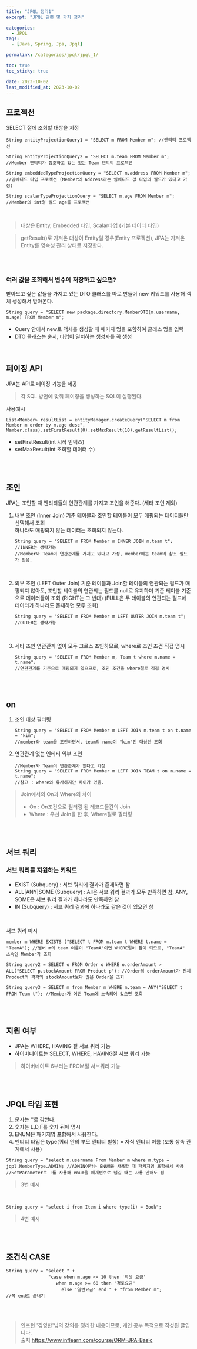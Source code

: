 ```yaml
---
title: "JPQL 정리1"
excerpt: "JPQL 관련 몇 가지 정리"

categories:
  - JPQL
tags:
  - [Java, Spring, Jpa, Jpql]

permalink: /categories/jpql/jpql_1/

toc: true
toc_sticky: true

date: 2023-10-02
last_modified_at: 2023-10-02
---
```



## 프로젝션
SELECT 절에 조회할 대상을 지정

```
String entityProjectionQuery1 = "SELECT m FROM Member m"; //엔티티 프로젝션

String entityProjectionQuery2 = "SELECT m.team FROM Member m"; //Member 엔티티가 참조하고 있는 있는 Team 엔티티 프로젝션

String embeddedTypeProjectionQuery = "SELECT m.address FROM Member m"; //임베디드 타입 프로젝션 (Member의 Address라는 임베디드 값 타입의 필드가 있다고 가정)

String scalarTypeProjectionQuery = "SELECT m.age FROM Member m"; //Member의 int형 필드 age를 프로젝션
```
<br>

> 대상은 Entity, Embedded 타입, Scalar타입 (기본 데이터 타입)<br>

> getResult()로 가져온 대상이 Entity일 경우(Entity 프로젝션), JPA는 가져온 Entity를 영속성 관리 상태로 저장한다.

<br>
<br>

### 여러 값을 조회해서 변수에 저장하고 싶으면?
받아오고 싶은 값들을 가지고 있는 DTO 클래스를 따로 만들어 new 키워드를 사용해 객체 생성해서 받아온다. <br>

```
String query = "SELECT new package.directory.MemberDTO(m.username, m.age) FROM Member m";
```

* Query 안에서 new로 객체를 생성할 때 패키지 명을 포함하여 클래스 명을 입력
* DTO 클래스는 순서, 타입이 일치하는 생성자를 꼭 생성

<br>


## 페이징 API
JPA는 API로 페이징 기능을 제공

> 각 SQL 방언에 맞춰 페이징을 생성하는 SQL이 실행된다.

사용예시
```
List<Member> resultList = entityManager.createQuery("SELECT m from Member m order by m.age desc", Mamber.class).setFirstResult(0).setMaxResult(10).getResultList();
```
  * setFirstResult(int 시작 인덱스)
  * setMaxResult(int 조회할 데이터 수)


<br><br>


## 조인
JPA는 조인할 때 엔티티들의 연관관계를 가지고 조인을 해준다. (세타 조인 제외)<br>

  1. 내부 조인 (Inner Join)
   기준 테이블과 조인할 테이블이 모두 매핑되는 데이터들만 선택해서 조회<br>
   하나라도 매핑되지 않는 데이터는 조회되지 않는다.

      ```
      String query = "SELECT m FROM Member m INNER JOIN m.team t";
      //INNER는 생략가능
      //Member와 Team이 연관관계를 가지고 있다고 가정, member에는 team의 참조 필드가 있음.
      ```

  <br>

  2. 외부 조인 (LEFT Outer Join)
    기준 테이블과 Join할 테이블의 연관되는 필드가 매핑되지 않아도, 조인할 테이블의 연관되는 필드를 null로 유지하며 기준 테이블 기준으로 데이터들이 조회 (RIGHT는 그 반대) (FULL은 두 테이블의 연관되는 필드에 데이터가 하나라도 존재하면 모두 조회)

      ```
      String query = "SELECT m FROM Member m LEFT OUTER JOIN m.team t";
      //OUTER는 생략가능
      ```  

  <br>

  3. 세타 조인
    연관관계 없이 모두 크로스 조인하므로, where로 조인 조건 직접 명시

      ```
      String query = "SELECT m FROM Member m, Team t where m.name = t.name";
      //연관관계를 기준으로 매핑되지 않으므로, 조인 조건을 where절로 직접 명시
      ```


<br>
<br>


## on
1. 조인 대상 필터링
    ```
    String query = "SELECT m FROM Member m LEFT JOIN m.team t on t.name = "kim";
    //member와 team을 조인하면서, team의 name이 "kim"인 대상만 조회
    ```

2. 연관관계 없는 엔티티 외부 조인
   ```
   //Member와 Team이 연관관계가 없다고 가정
   String query = "SELECT m FROM Member m LEFT JOIN TEAM t on m.name = t.name";
   //참고 : where와 유사하지만 차이가 있음.
   ```

> Join에서의 On과 Where의 차이<br>
> * On : On조건으로 필터링 된 레코드들간의 Join<br>
> * Where : 우선 Join을 한 후, Where절로 필터링<br>

<br>
<br>


## 서브 쿼리
### 서브 쿼리를 지원하는 키워드
* EXIST (Subquery) : 서브 쿼리에 결과가 존재하면 참 <br>
* ALL|ANY|SOME (Subquery) : All은 서브 워리 결과가 모두 만족하면 참, ANY, SOME은 서브 쿼리 결과가 하나라도 만족하면 참<br>
* IN (Subquery) : 서브 쿼리 결과에 하나라도 같은 것이 있으면 참

<br>

서브 쿼리 예시
```
member m WHERE EXISTS ("SELECT t FROM m.team t WHERE t.name = "TeamA"); //멤버 m의 team 이름이 "TeamA"이면 WHERE절이 참이 되므로, "TeamA" 소속인 Member가 조회

String query2 = SELECT o FROM Order o WHERE o.orderAmount > ALL("SELECT p.stockAmount FROM Product p"); //Order의 orderAmount가 전체 Product의 각각의 stockAmount보다 많은 Order을 조회 

String query3 = SELECT m from Member m WHERE m.team = ANY("SELECT t FROM Team t"); //Member가 어떤 Team에 소속되어 있으면 조회
```

<br>
<br>

## 지원 여부
* JPA는 WHERE, HAVING 절 서브 쿼리 가능
* 하이버네이트는 SELECT, WHERE, HAVING절 서브 쿼리 가능
> 하이버네이트 6부터는 FROM절 서브쿼리 가능


<br>
<br>

## JPQL 타입 표현
1. 문자는 ''로 감싼다.
2. 숫자는 L,D,F를 숫자 뒤에 명시
3. ENUM은 패키지명 포함해서 사용한다.
4. 엔티티 타입은 type(쿼리 안의 부모 엔티티 별칭) = 자식 엔티티 이름 (보통 상속 관계에서 사용)<br>



```
String query = "select m.username From Member m where m.type = jqpl.MemberType.ADMIN; //ADMIN이라는 ENUM을 사용할 때 패키지명 포함해서 사용
//SetParameter로 :를 사용해 enum을 매개변수로 넘길 때는 사용 안해도 됨
```
> 3번 예시

<br>

```
String query = "select i from Item i where type(i) = Book";  
```
> 4번 예시

<br>
<br>

## 조건식 CASE
```
String query = "select " + 
                "case when m.age <= 10 then '학생 요금'
                   when m.age >= 60 then '경로요금'
                     else '일반요금' end " + "from Member m";
//꼭 end로 끝내기
```


<br>
<br>

> 인프런 '김영한'님의 강의를 정리한 내용이므로, 개인 공부 목적으로 작성된 글입니다.
> <br>출처  <https://www.inflearn.com/course/ORM-JPA-Basic>


